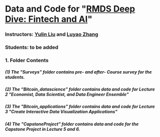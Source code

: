 # **Data and Code for "[RMDS Deep Dive: Fintech and AI](https://www.eventbrite.com/e/rmds-deep-dive-financial-technology-cryptocurrency-ai-tickets-109884403208)"**

### **Instructors: [Yulin Liu](https://www.linkedin.com/in/yulineth/) and [Luyao Zhang](https://www.linkedin.com/in/sunshineluyao/)**
### Students: to be added

####
####

### 1. Folder Contents
##### (1) The "Surveys" folder contains pre- and after- Course survey for the students. 
##### (2) The “Bitcoin_datascience” folder contains data and code for Lecture 2 "Economist, Data Scientist, and Data Engineer Ensemble"
##### (3) The "Bitcoin_applications" folder contains data and code for Lecture 3 "Create Interactive Data Visualization Applications"
##### (4) The "CapstoneProject" folder contains data and code for the Capstone Project in Lecture 5 and 6. 
